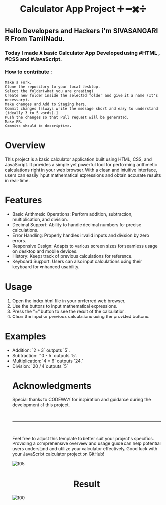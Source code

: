 <h1 align="center">Calculator App Project ➕ ➖✖️➗</h1>

## Hello Developers and Hackers i'm SIVASANGARI R From TamilNadu.
### Today I made A basic Calculator App Developed using #HTML , #CSS and #JavaScript.

### How to contribute :

    Make a Fork.
    Clone the repository to your local desktop.
    Select the folder(what you are creating)
    Create new folder inside the selected folder and give it a name (It's necessary).
    Make changes and Add to Staging here.
    Commit changes [always write the message short and easy to understand (ideally 3 to 5 words).]
    Push the changes so that Pull request will be generated.
    Make PR.
    Commits should be descriptive.

<h1>Overview</h1>
<p>This project is a basic calculator application built using HTML, CSS, and JavaScript. It provides a simple yet powerful tool for performing arithmetic calculations right in your web browser. With a clean and intuitive interface, users can easily input mathematical expressions and obtain accurate results in real-time.</p>

<h1>Features</h1>
<ul>
    <li>Basic Arithmetic Operations: Perform addition, subtraction, multiplication, and division.</li>
    <li>Decimal Support: Ability to handle decimal numbers for precise calculations.</li>
    <li>Error Handling: Properly handles invalid inputs and division by zero errors.</li>
    <li>Responsive Design: Adapts to various screen sizes for seamless usage on desktop and mobile devices.</li>
    <li>History: Keeps track of previous calculations for reference.</li>
    <li>Keyboard Support: Users can also input calculations using their keyboard for enhanced usability.</li>
</ul>

<h1>Usage</h1>
<ol>
    <li>Open the index.html file in your preferred web browser.</li>
    <li>Use the buttons to input mathematical expressions.</li>
    <li>Press the "=" button to see the result of the calculation.</li>
    <li>Clear the input or previous calculations using the provided buttons.</li>
</ol>

<h1>Examples</h1>
<ul>
<li>Addition: `2 + 3` outputs `5`.</li>
<li>Subtraction: `10 - 5` outputs `5`.</li>
<li>Multiplication: `4 * 6` outputs `24.`</li>
<li>Division: `20 / 4`outputs `5`</li>

<h1>Acknowledgments</h1>
<p>Special thanks to CODEWAY for inspiration and guidance during the development of this project.</p><br>
<hr><br>
<p>Feel free to adjust this template to better suit your project's specifics. Providing a comprehensive overview and usage guide can help potential users understand and utilize your calculator effectively. Good luck with your JavaScript calculator project on GitHub!</p>


![105](https://user-images.githubusercontent.com/108541991/192867927-35e06920-9ada-4f04-a4a2-de71cdfdb168.jpg)

<h1 align="center">Result</h1>

![100](https://user-images.githubusercontent.com/108541991/192867952-f0f72775-7734-4938-be28-669208e1c87f.jpg)
